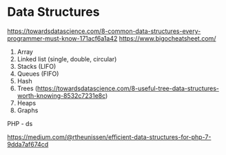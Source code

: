 # Data Structures

https://towardsdatascience.com/8-common-data-structures-every-programmer-must-know-171acf6a1a42
https://www.bigocheatsheet.com/

1. Array
2. Linked list (single, double, circular)
3. Stacks (LIFO)
4. Queues (FIFO)
5. Hash
6. Trees (https://towardsdatascience.com/8-useful-tree-data-structures-worth-knowing-8532c7231e8c)
7. Heaps
8. Graphs

PHP - ds

https://medium.com/@rtheunissen/efficient-data-structures-for-php-7-9dda7af674cd